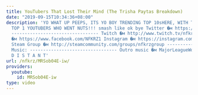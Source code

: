 ```yaml
---
title: YouTubers That Lost Their Mind (The Trisha Paytas Breakdown)
date: "2019-09-15T10:34:36+08:00"
description: 'YO WHAT UP PEEPS, ITS YO BOY TRENDING TOP 10sHERE, WITH THE LIST OF
  TOP 1 YOUTUBERS WHO WENT NUTS!!! smash like ok bye Twitter �м https://twitter.com/NFKRZAlt
  --------------------------------- Twitch �м http://www.twitch.tv/nfkrz Facebook
  �м https://www.facebook.com/NFKRZ1 Instagram �м https://instagram.com/roman_nfkrz/
  Steam Group �м http://steamcommunity.com/groups/nfkrzgroup ---------------------------------
  Music: --------------------------------- Outro music �м MajorLeagueWobs/Holder -
  D I S T A N T'
url: /nfkrz/MRSob04E-iw/
providers:
  youtube:
    id: MRSob04E-iw
type: video
---
```


